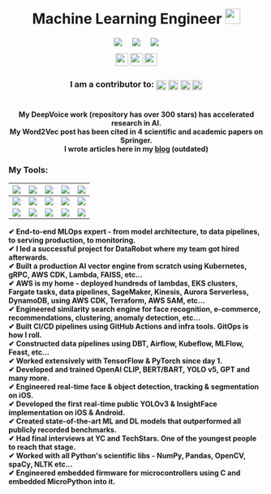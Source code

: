 <h1 align="center">Machine Learning Engineer <img src="https://media.giphy.com/media/iY8CRBdQXODJSCERIr/giphy.gif" width="30px">
</h1>
<p align="center">
<a href="https://www.linkedin.com/in/julianofficial" target="blank"><img align="center" src="https://img.shields.io/badge/LinkedIn-0077B5?style=for-the-badge&logo=linkedin&logoColor=white" /></a> &nbsp;&nbsp;&nbsp;  <a href="mailto:israelg99@gmail.com" target="blank"><img align="center" src="https://img.shields.io/badge/Email-D14836?style=for-the-badge&logo=gmail&logoColor=white" /></a>    &nbsp;&nbsp;&nbsp;       <a href="https://israelg99.github.io" target="blank"><img align="center" src="https://img.shields.io/badge/Blog-111111?style=for-the-badge&logo=github&logoColor=white" /></a>
</p>

<p align="center">
<img height="25px" src="https://img.shields.io/badge/Entrepreneur-000000?style=for-the-badge&logo=e&logoColor=white" />
<img height="25px" src="https://img.shields.io/badge/Boston-000000?style=for-the-badge&logo=e&logoColor=white" />
<img height="25px" src="https://img.shields.io/badge/Hacker-000000?style=for-the-badge&logo=e&logoColor=white" />
<!-- <img src="https://img.shields.io/badge/Focus-Machine%20Learning-brightgreen" />
<img src="https://img.shields.io/badge/Lives-%20Boston-success" /> -->
</p>

<h3 align="center">
<b>I am a contributor to: <img align="center" src="https://img.shields.io/badge/TensorFlow-FF6F00?style=for-the-badge&logo=TensorFlow&logoColor=white" height="20px"/>&nbsp;<img align="center" src="https://img.shields.io/badge/Keras-D00000?style=for-the-badge&logo=Keras&logoColor=white" height="20px"/>&nbsp;<img align="center" src="https://img.shields.io/static/v1?style=for-the-badge&message=Cockroach+Labs&color=6933FF&logo=Cockroach+Labs&logoColor=FFFFFF&label=" height="20px"/>&nbsp;<img align="center" src="https://img.shields.io/static/v1?style=for-the-badge&message=MicroPython&color=239120&logo=MicroPython&logoColor=FFFFFF&label=" height="20px"/><br></b>
</h3>

<h1></h1>
<p align="center">
<b>My DeepVoice work (repository has over 300 stars) has accelerated research in AI.<br>
<b>My Word2Vec post has been cited in 4 scientific and academic papers on Springer.<br>
I wrote articles here in my <a href="israelg99.github.io">blog</a> (outdated)</b>
</p>

<h3 align="left">
<b>My Tools:</b>
</h3>

|![](https://img.shields.io/badge/Python-FFD43B?style=for-the-badge&logo=python&logoColor=darkgreen)|![](https://img.shields.io/badge/TensorFlow-FF6F00?style=for-the-badge&logo=TensorFlow&logoColor=white)|![](https://img.shields.io/static/v1?style=for-the-badge&message=pandas&color=150458&logo=pandas&logoColor=FFFFFF&label=)|![](https://img.shields.io/static/v1?style=for-the-badge&message=NumPy&color=013243&logo=NumPy&logoColor=FFFFFF&label=)|![](https://img.shields.io/static/v1?style=for-the-badge&message=S3+Lambdas&color=232F3E&logo=Amazon+AWS&logoColor=FFFFFF&label=)|
|---|---|---|---|---|
|![](https://img.shields.io/static/v1?style=for-the-badge&message=Docker&color=2496ED&logo=Docker&logoColor=FFFFFF&label=)|![](https://img.shields.io/static/v1?style=for-the-badge&message=Kubernetes&color=326CE5&logo=Kubernetes&logoColor=FFFFFF&label=)|![](https://img.shields.io/static/v1?style=for-the-badge&message=DynamoDB&color=4053D6&logo=Amazon+DynamoDB&logoColor=FFFFFF&label=)|![](https://img.shields.io/static/v1?style=for-the-badge&message=PyTorch&color=EE4C2C&logo=PyTorch&logoColor=FFFFFF&label=)|![](https://img.shields.io/static/v1?style=for-the-badge&message=OpenCV&color=5C3EE8&logo=OpenCV&logoColor=FFFFFF&label=)|
|![](https://img.shields.io/static/v1?style=for-the-badge&message=OpenAI&color=412991&logo=OpenAI&logoColor=FFFFFF&label=)|![](https://img.shields.io/static/v1?style=for-the-badge&message=FastAPI&color=009688&logo=FastAPI&logoColor=FFFFFF&label=)|![](https://img.shields.io/static/v1?style=for-the-badge&message=Linux&color=222222&logo=Linux&logoColor=FCC624&label=)|![](https://img.shields.io/static/v1?style=for-the-badge&message=Keras&color=D00000&logo=Keras&logoColor=FFFFFF&label=)|![](https://img.shields.io/static/v1?style=for-the-badge&message=Flask&color=000000&logo=Flask&logoColor=FFFFFF&label=)|





<p align="left">
✔ End-to-end MLOps expert - from model architecture, to data pipelines, to serving production, to monitoring. <br>
✔ I led a successful project for DataRobot where my team got hired afterwards. <br>
✔ Built a production AI vector engine from scratch using Kubernetes, gRPC, AWS CDK, Lambda, FAISS, etc... <br>
✔ AWS is my home - deployed hundreds of lambdas, EKS clusters, Fargate tasks, data pipelines, SageMaker, Kinesis, Aurora Serverless, DynamoDB, using AWS CDK, Terraform, AWS SAM, etc... <br>
✔ Engineered similarity search engine for face recognition, e-commerce, recommendations, clustering, anomaly detection, etc... <br>
✔ Built CI/CD pipelines using GitHub Actions and infra tools. GitOps is how I roll. <br>
✔ Constructed data pipelines using DBT, Airflow, Kubeflow, MLFlow, Feast, etc... <br>
✔ Worked extensively with TensorFlow & PyTorch since day 1. <br>
✔ Developed and trained OpenAI CLIP, BERT/BART, YOLO v5, GPT and many more. <br>
✔ Engineered real-time face & object detection, tracking & segmentation on iOS. <br>
✔ Developed the first real-time public YOLOv3 & InsightFace implementation on iOS & Android. <br>
✔ Created state-of-the-art ML and DL models that outperformed all publicly recorded benchmarks. <br>
✔ Had final interviews at YC and TechStars. One of the youngest people to reach that stage. <br>
✔ Worked with all Python's scientific libs - NumPy, Pandas, OpenCV, spaCy, NLTK etc... <br>
✔ Engineered embedded firmware for microcontrollers using C and embedded MicroPython into it. <br>
</p>
